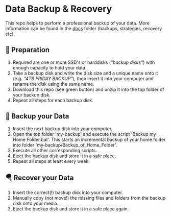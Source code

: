 Data Backup & Recovery
======================

This repo helps to perform a professional backup of your data. More information can be found in the [docs](docs) folder (backups, strategies, recovery etc).

🔧 Preparation
---------------
1. Required are one or more SSD's or harddisks (*"backup disks"*) with enough capacity to hold your data.
2. Take a backup disk and write the disk size and a unique name onto it (e.g. *"4TB FRIDAY BACKUP"*), then insert it into your computer and rename the disk using the same name.
3. Download this repo (see green button) and unzip it into the top folder of your backup disk.
4. Repeat all steps for each backup disk.

💾 Backup your Data
--------------------
1. Insert the next backup disk into your computer.
2. Open the top folder 'my-backup' and execute the script 'Backup my Home Folder.bat'. This starts an incremental backup of your home folder into folder 'my-backup/Backup_of_Home_Folder'. 
3. Execute all other corresponding scripts.
4. Eject the backup disk and store it in a safe place.
5. Repeat all steps at least every week.

🪂 Recover your Data
---------------------
1. Insert the correct(!) backup disk into your computer.
2. Manually copy (not move!) the missing files and folders from the backup disk onto your media.
3. Eject the backup disk and store it in a safe place again.
